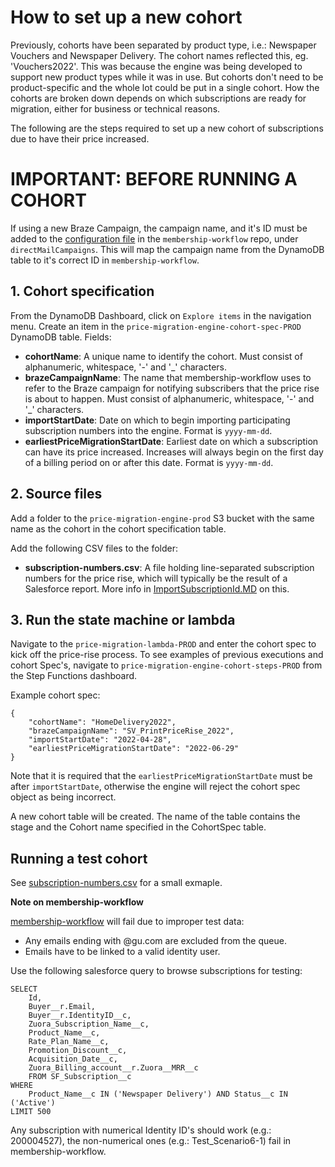# How to set up a new cohort

Previously, cohorts have been separated by product type, i.e.: Newspaper Vouchers and Newspaper Delivery. The cohort names reflected this, eg. 'Vouchers2022'. This was because the engine was being developed to support new product types while it was in use. But cohorts don't need to be product-specific and the whole lot could be put in a single cohort. How the cohorts are broken down depends on which subscriptions are ready for migration, either for business or technical reasons.

The following are the steps required to set up a new cohort of subscriptions due to have their price increased.

# IMPORTANT: BEFORE RUNNING A COHORT

If using a new Braze Campaign, the campaign name, and it's ID must be added to the [configuration file](https://github.com/guardian/membership-workflow/blob/main/conf/PROD.public.conf#L119-L123) in the `membership-workflow` repo, under `directMailCampaigns`. This will map the campaign name from the DynamoDB table to it's correct ID in `membership-workflow`.

## 1. Cohort specification

From the DynamoDB Dashboard, click on `Explore items` in the navigation menu. Create an item in the `price-migration-engine-cohort-spec-PROD` DynamoDB table.
Fields:
* **cohortName**: A unique name to identify the cohort.
Must consist of alphanumeric, whitespace, '-' and '_' characters.
* **brazeCampaignName**: The name that membership-workflow uses to refer to the Braze campaign for notifying subscribers
that the price rise is about to happen.
Must consist of alphanumeric, whitespace, '-' and '_' characters.
* **importStartDate**: Date on which to begin importing participating subscription numbers into the engine.
Format is `yyyy-mm-dd`.
* **earliestPriceMigrationStartDate**: Earliest date on which a subscription can have its price increased. Increases
will always begin on the first day of a billing period on or after this date.
Format is `yyyy-mm-dd`.

## 2. Source files

Add a folder to the `price-migration-engine-prod` S3 bucket with the same name as the cohort in the cohort specification
table.

Add the following CSV files to the folder:

* **subscription-numbers.csv**: A file holding line-separated subscription numbers for the price rise, which will typically be the result of a Salesforce report. More info in [ImportSubscriptionId.MD](./ImportSubscriptionId.MD) on this.

## 3. Run the state machine or lambda

Navigate to the `price-migration-lambda-PROD` and enter the cohort spec to kick off the price-rise process. To see examples of previous executions and cohort Spec's, navigate to `price-migration-engine-cohort-steps-PROD` from the Step Functions dashboard.

Example cohort spec:

```
{
    "cohortName": "HomeDelivery2022",
    "brazeCampaignName": "SV_PrintPriceRise_2022",
    "importStartDate": "2022-04-28",
    "earliestPriceMigrationStartDate": "2022-06-29"
}
```

Note that it is required that the `earliestPriceMigrationStartDate` must be after `importStartDate`, otherwise the engine will reject the cohort spec object as being incorrect.

A new cohort table will be created. The name of the table contains the stage and the Cohort name specified in the CohortSpec table.

## Running a test cohort

See [subscription-numbers.csv](./lambda/src/test/resources/cohort-files/subscription-numbers.csv) for a small exmaple.

**Note on membership-workflow**

[membership-workflow](https://github.com/guardian/membership-workflow) will fail due to improper test data:

- Any emails ending with @gu.com are excluded from the queue.
- Emails have to be linked to a valid identity user.

Use the following salesforce query to browse subscriptions for testing:

```
SELECT
    Id,
    Buyer__r.Email,
    Buyer__r.IdentityID__c,
    Zuora_Subscription_Name__c,
    Product_Name__c,
    Rate_Plan_Name__c,
    Promotion_Discount__c,
    Acquisition_Date__c,
    Zuora_Billing_account__r.Zuora__MRR__c
    FROM SF_Subscription__c
WHERE
    Product_Name__c IN ('Newspaper Delivery') AND Status__c IN ('Active')
LIMIT 500
```

Any subscription with numerical Identity ID's should work (e.g.: 200004527), the non-numerical ones (e.g.: Test_Scenario6-1) fail in membership-workflow.
